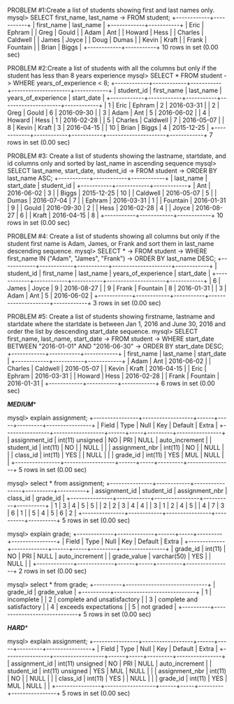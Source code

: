 PROBLEM #1:Create a list of students showing first and last names only.
mysql> SELECT first_name, last_name
    -> FROM student;
+------------+-----------+
| first_name | last_name |
+------------+-----------+
| Eric       | Ephram    |
| Greg       | Gould     |
| Adam       | Ant       |
| Howard     | Hess      |
| Charles    | Caldwell  |
| James      | Joyce     |
| Doug       | Dumas     |
| Kevin      | Kraft     |
| Frank      | Fountain  |
| Brian      | Biggs     |
+------------+-----------+
10 rows in set (0.00 sec)

PROBLEM #2:Create a list of students with all the columns but only if the student has less than 8 years experience
mysql> SELECT * FROM student
    -> WHERE years_of_experience < 8;
+------------+------------+-----------+---------------------+------------+
| student_id | first_name | last_name | years_of_experience | start_date |
+------------+------------+-----------+---------------------+------------+
|          1 | Eric       | Ephram    |                   2 | 2016-03-31 |
|          2 | Greg       | Gould     |                   6 | 2016-09-30 |
|          3 | Adam       | Ant       |                   5 | 2016-06-02 |
|          4 | Howard     | Hess      |                   1 | 2016-02-28 |
|          5 | Charles    | Caldwell  |                   7 | 2016-05-07 |
|          8 | Kevin      | Kraft     |                   3 | 2016-04-15 |
|         10 | Brian      | Biggs     |                   4 | 2015-12-25 |
+------------+------------+-----------+---------------------+------------+
7 rows in set (0.00 sec)

PROBLEM #3: Create a list of students showing the lastname, startdate, and id columns only and sorted by last_name in ascending sequence
mysql> SELECT last_name, start_date, student_id
    -> FROM student
    -> ORDER BY last_name ASC;
+-----------+------------+------------+
| last_name | start_date | student_id |
+-----------+------------+------------+
| Ant       | 2016-06-02 |          3 |
| Biggs     | 2015-12-25 |         10 |
| Caldwell  | 2016-05-07 |          5 |
| Dumas     | 2016-07-04 |          7 |
| Ephram    | 2016-03-31 |          1 |
| Fountain  | 2016-01-31 |          9 |
| Gould     | 2016-09-30 |          2 |
| Hess      | 2016-02-28 |          4 |
| Joyce     | 2016-08-27 |          6 |
| Kraft     | 2016-04-15 |          8 |
+-----------+------------+------------+
10 rows in set (0.00 sec)

PROBLEM #4: Create a list of students showing all columns but only if the student first name is Adam, James, or Frank and sort them in last_name descending sequence.
mysql> SELECT *
    -> FROM student
    -> WHERE first_name IN ("Adam", "James", "Frank")
    -> ORDER BY last_name DESC;
+------------+------------+-----------+---------------------+------------+
| student_id | first_name | last_name | years_of_experience | start_date |
+------------+------------+-----------+---------------------+------------+
|          6 | James      | Joyce     |                   9 | 2016-08-27 |
|          9 | Frank      | Fountain  |                   8 | 2016-01-31 |
|          3 | Adam       | Ant       |                   5 | 2016-06-02 |
+------------+------------+-----------+---------------------+------------+
3 rows in set (0.00 sec)

PROBLEM #5: Create a list of students showing firstname, lastname and startdate where the startdate is between Jan 1, 2016 and June 30, 2016 and order the list by descending start_date sequence.
mysql> SELECT first_name, last_name, start_date
    -> FROM student
    -> WHERE start_date BETWEEN "2016-01-01" AND "2016-06-30"
    -> ORDER BY start_date DESC;
+------------+-----------+------------+
| first_name | last_name | start_date |
+------------+-----------+------------+
| Adam       | Ant       | 2016-06-02 |
| Charles    | Caldwell  | 2016-05-07 |
| Kevin      | Kraft     | 2016-04-15 |
| Eric       | Ephram    | 2016-03-31 |
| Howard     | Hess      | 2016-02-28 |
| Frank      | Fountain  | 2016-01-31 |
+------------+-----------+------------+
6 rows in set (0.00 sec)


*****MEDIUM******

mysql> explain assignment;
+----------------+------------------+------+-----+---------+----------------+
| Field          | Type             | Null | Key | Default | Extra          |
+----------------+------------------+------+-----+---------+----------------+
| assignment_id  | int(11) unsigned | NO   | PRI | NULL    | auto_increment |
| student_id     | int(11)          | NO   |     | NULL    |                |
| assignment_nbr | int(11)          | NO   |     | NULL    |                |
| class_id       | int(11)          | YES  |     | NULL    |                |
| grade_id       | int(11)          | YES  | MUL | NULL    |                |
+----------------+------------------+------+-----+---------+----------------+
5 rows in set (0.00 sec)

mysql> select * from assignment;
+---------------+------------+----------------+----------+----------+
| assignment_id | student_id | assignment_nbr | class_id | grade_id |
+---------------+------------+----------------+----------+----------+
|             1 |          3 |              4 |        5 |        5 |
|             2 |          2 |              3 |        4 |        4 |
|             3 |          1 |              2 |        4 |        5 |
|             4 |          7 |              3 |        6 |        1 |
|             5 |          4 |              5 |        6 |        2 |
+---------------+------------+----------------+----------+----------+
5 rows in set (0.00 sec)

mysql> explain grade;
+-------------+-------------+------+-----+---------+----------------+
| Field       | Type        | Null | Key | Default | Extra          |
+-------------+-------------+------+-----+---------+----------------+
| grade_id    | int(11)     | NO   | PRI | NULL    | auto_increment |
| grade_value | varchar(50) | YES  |     | NULL    |                |
+-------------+-------------+------+-----+---------+----------------+
2 rows in set (0.00 sec)

mysql> select * from grade;
+----------+-----------------------------+
| grade_id | grade_value                 |
+----------+-----------------------------+
|        1 | incomplete                  |
|        2 | complete and unsatisfactory |
|        3 | complete and satisfactory   |
|        4 | exceeds expectations        |
|        5 | not graded                  |
+----------+-----------------------------+
5 rows in set (0.00 sec)

*****HARD******

mysql> explain assignment;
+----------------+------------------+------+-----+---------+----------------+
| Field          | Type             | Null | Key | Default | Extra          |
+----------------+------------------+------+-----+---------+----------------+
| assignment_id  | int(11) unsigned | NO   | PRI | NULL    | auto_increment |
| student_id     | int(11) unsigned | YES  | MUL | NULL    |                |
| assignment_nbr | int(11)          | NO   |     | NULL    |                |
| class_id       | int(11)          | YES  |     | NULL    |                |
| grade_id       | int(11)          | YES  | MUL | NULL    |                |
+----------------+------------------+------+-----+---------+----------------+
5 rows in set (0.00 sec)
